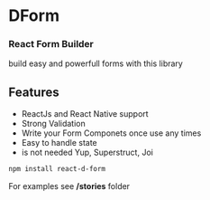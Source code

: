 # DForm
### React Form Builder

build easy and powerfull forms with this library

## Features

* ReactJs and React Native support
* Strong Validation 
* Write your Form Componets once use any times
* Easy to handle state
* is not needed Yup, Superstruct, Joi 



``` bash
npm install react-d-form
```

For examples see **/stories** folder